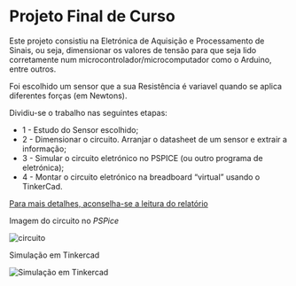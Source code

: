 # Projeto Final de Curso

Este projeto consistiu na Eletrónica de Aquisição e Processamento de Sinais, ou seja, dimensionar os valores de tensão para que seja lido corretamente num microcontrolador/microcomputador como o Arduino, entre outros.

Foi escolhido um sensor que a sua Resistência é variavel quando se aplica diferentes forças (em Newtons).

Dividiu-se o trabalho nas seguintes etapas:
- 1 - Estudo do Sensor escolhido;
- 2 - Dimensionar o circuito. Arranjar o datasheet de um sensor e extrair a informação;
- 3 - Simular o circuito eletrónico no PSPICE (ou outro programa de eletrónica);
- 4 - Montar o circuito eletrónico na breadboard “virtual” usando o TinkerCad.

[Para mais detalhes, aconselha-se a leitura do relatório](https://github.com/D10G0S1LVA/Trabalhos-Faculdade/blob/main/CTeSP/Projeto%20Final%20de%20Curso/Relatorio_de_Projeto_Diogo_Silva_190204007.pdf)


Imagem do circuito no *PSPice*

![circuito](https://github.com/user-attachments/assets/fb7c815b-6296-4496-a023-bd17a894cc46)





Simulação em Tinkercad

![Simulação em Tinkercad](https://github.com/user-attachments/assets/0ce49935-e222-4770-bf66-3e2c6ca624c6)
